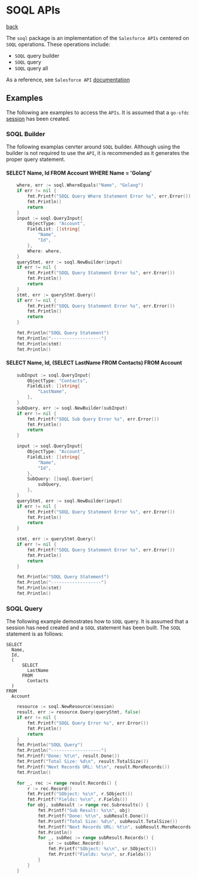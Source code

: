 # SOQL APIs
[back](../README.md)

The `soql` package is an implementation of the `Salesforce APIs` centered on `SOQL` operations.  These operations include:
* `SOQL` query builder
* `SOQL` query
* `SOQL` query all

 As a reference, see `Salesforce API` [documentation](https://developer.salesforce.com/docs/atlas.en-us.api_rest.meta/api_rest/intro_what_is_rest_api.htm)

## Examples
The following are examples to access the `APIs`.  It is assumed that a `go-sfdc` [session](../session/README.md) has been created.
### SOQL Builder
The following examplas cenrter around `SOQL` builder.  Although using the builder is not required to use the `API`, it is recommended as it generates the proper query statement.
#### SELECT Name, Id FROM Account WHERE Name = 'Golang'
```go
	where, err := soql.WhereEquals("Name", "Golang")
	if err != nil {
		fmt.Printf("SOQL Query Where Statement Error %s", err.Error())
		fmt.Println()
		return
	}
	input := soql.QueryInput{
		ObjectType: "Account",
		FieldList: []string{
			"Name",
			"Id",
		},
		Where: where,
	}
	queryStmt, err := soql.NewBuilder(input)
	if err != nil {
		fmt.Printf("SOQL Query Statement Error %s", err.Error())
		fmt.Println()
		return
	}
	stmt, err := queryStmt.Query()
	if err != nil {
		fmt.Printf("SOQL Query Statement Error %s", err.Error())
		fmt.Println()
		return
	}

	fmt.Println("SOQL Query Statement")
	fmt.Println("-------------------")
	fmt.Println(stmt)
	fmt.Println()
```
#### SELECT Name, Id, (SELECT LastName FROM Contacts) FROM Account 
```go
	subInput := soql.QueryInput{
		ObjectType: "Contacts",
		FieldList: []string{
			"LastName",
		},
	}
	subQuery, err := soql.NewBuilder(subInput)
	if err != nil {
		fmt.Printf("SOQL Sub Query Error %s", err.Error())
		fmt.Println()
		return
	}

	input := soql.QueryInput{
		ObjectType: "Account",
		FieldList: []string{
			"Name",
			"Id",
		},
		SubQuery: []soql.Querier{
			subQuery,
		},
	}
	queryStmt, err := soql.NewBuilder(input)
	if err != nil {
		fmt.Printf("SOQL Query Statement Error %s", err.Error())
		fmt.Println()
		return
	}

	stmt, err := queryStmt.Query()
	if err != nil {
		fmt.Printf("SOQL Query Statement Error %s", err.Error())
		fmt.Println()
		return
	}

	fmt.Println("SOQL Query Statement")
	fmt.Println("-------------------")
	fmt.Println(stmt)
	fmt.Println()
```
### SOQL Query
The following example demostrates how to `SOQL` query.  It is assumed that a session has need created and a `SOQL` statement has been built.
The `SOQL` statement is as follows:
```
SELECT
  Name,
  Id,
  (
      SELECT
        LastName
      FROM
        Contacts  
  )
FROM 
  Account
```  
```go
	resource := soql.NewResource(session)
	result, err := resource.Query(queryStmt, false)
	if err != nil {
		fmt.Printf("SOQL Query Error %s", err.Error())
		fmt.Println()
		return
	}
	fmt.Println("SOQL Query")
	fmt.Println("-------------------")
	fmt.Printf("Done: %t\n", result.Done())
	fmt.Printf("Total Size: %d\n", result.TotalSize())
	fmt.Printf("Next Records URL: %t\n", result.MoreRecords())
	fmt.Println()

	for _, rec := range result.Records() {
		r := rec.Record()
		fmt.Printf("SObject: %s\n", r.SObject())
		fmt.Printf("Fields: %v\n", r.Fields())
		for obj, subResult := range rec.Subresults() {
			fmt.Printf("Sub Result: %s\n", obj)
			fmt.Printf("Done: %t\n", subResult.Done())
			fmt.Printf("Total Size: %d\n", subResult.TotalSize())
			fmt.Printf("Next Records URL: %t\n", subResult.MoreRecords())
			fmt.Println()
			for _, subRec := range subResult.Records() {
				sr := subRec.Record()
				fmt.Printf("SObject: %s\n", sr.SObject())
				fmt.Printf("Fields: %v\n", sr.Fields())
			}
		}
	}
```